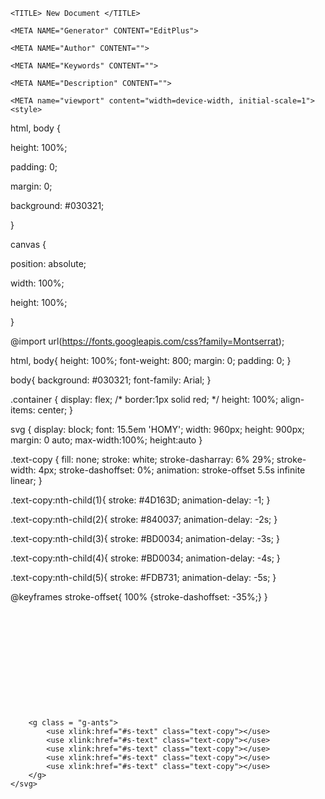 
<HTML>

<HEAD>

    <TITLE> New Document </TITLE>

    <META NAME="Generator" CONTENT="EditPlus">

    <META NAME="Author" CONTENT="">

    <META NAME="Keywords" CONTENT="">

    <META NAME="Description" CONTENT="">

    <META name="viewport" content="width=device-width, initial-scale=1">
    <style>

  html, body {

  height: 100%;

  padding: 0;

  margin: 0;

  background: #030321;

}

canvas {

  position: absolute;

  width: 100%;

  height: 100%;


}

@import url(https://fonts.googleapis.com/css?family=Montserrat);

html, body{
  height: 100%;
  font-weight: 800;
  margin: 0;
  padding: 0;
}

body{
  background: #030321;
  font-family: Arial;
}

.container {
  display: flex;
/*   border:1px solid red; */
  height: 100%;
  align-items: center;
}

svg {
    display: block;
    font: 15.5em 'HOMY';
    width: 960px;
    height: 900px;
    margin: 0 auto;
    max-width:100%;
    height:auto
}

.text-copy {
    fill: none;
    stroke: white;
    stroke-dasharray: 6% 29%;
    stroke-width: 4px;
    stroke-dashoffset: 0%;
    animation: stroke-offset 5.5s infinite linear;
}

.text-copy:nth-child(1){
  stroke: #4D163D;
  animation-delay: -1;
}

.text-copy:nth-child(2){
  stroke: #840037;
  animation-delay: -2s;
}

.text-copy:nth-child(3){
  stroke: #BD0034;
  animation-delay: -3s;
}

.text-copy:nth-child(4){
  stroke: #BD0034;
  animation-delay: -4s;
}

.text-copy:nth-child(5){
  stroke: #FDB731;
  animation-delay: -5s;
}

@keyframes stroke-offset{
  100% {stroke-dashoffset: -35%;}
}
  </style>

</HEAD>

<BODY>
<div class="container">
    <canvas id="pinkboard" style="position:center"></canvas>
    <svg viewBox="0 0 960 300">
        <symbol id="s-text">
            <text text-anchor="middle" x="50%" y="80%">HOMY</text>
        </symbol>

        <g class = "g-ants">
            <use xlink:href="#s-text" class="text-copy"></use>
            <use xlink:href="#s-text" class="text-copy"></use>
            <use xlink:href="#s-text" class="text-copy"></use>
            <use xlink:href="#s-text" class="text-copy"></use>
            <use xlink:href="#s-text" class="text-copy"></use>
        </g>
    </svg>
</div>



<canvas id="pinkboard"></canvas>

<script>

  /*

 * Settings

 */

var settings = {

  particles: {

    length:   500, // maximum amount of particles

    duration:  3, // particle duration in sec

    velocity: 100, // particle velocity in pixels/sec

    effect: -0.85, // play with this for a nice effect

    size:      40, // particle size in pixels

  },

};


/*

 * RequestAnimationFrame polyfill by Erik Möller

 */

(function(){var b=0;var c=["ms","moz","webkit","o"];for(var a=0;a<c.length&&!window.requestAnimationFrame;++a){window.requestAnimationFrame=window[c[a]+"RequestAnimationFrame"];window.cancelAnimationFrame=window[c[a]+"CancelAnimationFrame"]||window[c[a]+"CancelRequestAnimationFrame"]}if(!window.requestAnimationFrame){window.requestAnimationFrame=function(h,e){var d=new Date().getTime();var f=Math.max(0,16-(d-b));var g=window.setTimeout(function(){h(d+f)},f);b=d+f;return g}}if(!window.cancelAnimationFrame){window.cancelAnimationFrame=function(d){clearTimeout(d)}}}());


/*

 * Point class

 */

var Point = (function() {

  function Point(x, y) {

    this.x = (typeof x !== 'undefined') ? x : 0;

    this.y = (typeof y !== 'undefined') ? y : 0;

  }

  Point.prototype.clone = function() {

    return new Point(this.x, this.y);

  };

  Point.prototype.length = function(length) {

    if (typeof length == 'undefined')

      return Math.sqrt(this.x * this.x + this.y * this.y);

    this.normalize();

    this.x *= length;

    this.y *= length;

    return this;

  };

  Point.prototype.normalize = function() {

    var length = this.length();

    this.x /= length;

    this.y /= length;

    return this;

  };

  return Point;

})();


/*

 * Particle class

 */

var Particle = (function() {

  function Particle() {

    this.position = new Point();

    this.velocity = new Point();

    this.acceleration = new Point();

    this.age = 0;

  }

  Particle.prototype.initialize = function(x, y, dx, dy) {

    this.position.x = x;

    this.position.y = y;

    this.velocity.x = dx;

    this.velocity.y = dy;

    this.acceleration.x = dx * settings.particles.effect;

    this.acceleration.y = dy * settings.particles.effect;

    this.age = 0;

  };

  Particle.prototype.update = function(deltaTime) {

    this.position.x += this.velocity.x * deltaTime;

    this.position.y += this.velocity.y * deltaTime;

    this.velocity.x += this.acceleration.x * deltaTime;

    this.velocity.y += this.acceleration.y * deltaTime;

    this.age += deltaTime;

  };

  Particle.prototype.draw = function(context, image) {

    function ease(t) {

      return (--t) * t * t + 1;

    }

    var size = image.width * ease(this.age / settings.particles.duration);

    context.globalAlpha = 1 - this.age / settings.particles.duration;

    context.drawImage(image, this.position.x - size / 2, this.position.y - size / 2, size, size);

  };

  return Particle;

})();


/*

 * ParticlePool class

 */

var ParticlePool = (function() {

  var particles,

      firstActive = 0,

      firstFree   = 0,

      duration    = settings.particles.duration;



  function ParticlePool(length) {

    // create and populate particle pool

    particles = new Array(length);

    for (var i = 0; i < particles.length; i++)

      particles[i] = new Particle();

  }

  ParticlePool.prototype.add = function(x, y, dx, dy) {

    particles[firstFree].initialize(x, y, dx, dy);



    // handle circular queue

    firstFree++;

    if (firstFree   == particles.length) firstFree   = 0;

    if (firstActive == firstFree       ) firstActive++;

    if (firstActive == particles.length) firstActive = 0;

  };

  ParticlePool.prototype.update = function(deltaTime) {

    var i;



    // update active particles

    if (firstActive < firstFree) {

      for (i = firstActive; i < firstFree; i++)

        particles[i].update(deltaTime);

    }

    if (firstFree < firstActive) {

      for (i = firstActive; i < particles.length; i++)

        particles[i].update(deltaTime);

      for (i = 0; i < firstFree; i++)

        particles[i].update(deltaTime);

    }



    // remove inactive particles

    while (particles[firstActive].age >= duration && firstActive != firstFree) {

      firstActive++;

      if (firstActive == particles.length) firstActive = 0;

    }





  };

  ParticlePool.prototype.draw = function(context, image) {

    // draw active particles

    if (firstActive < firstFree) {

      for (i = firstActive; i < firstFree; i++)

        particles[i].draw(context, image);

    }

    if (firstFree < firstActive) {

      for (i = firstActive; i < particles.length; i++)

        particles[i].draw(context, image);

      for (i = 0; i < firstFree; i++)

        particles[i].draw(context, image);

    }

  };

  return ParticlePool;

})();


/*

 * Putting it all together

 */

(function(canvas) {

  var context = canvas.getContext('2d'),

      particles = new ParticlePool(settings.particles.length),

      particleRate = settings.particles.length / settings.particles.duration, // particles/sec

      time;



  // get point on heart with -PI <= t <= PI

  function pointOnHeart(t) {

    return new Point(

      160 * Math.pow(Math.sin(t), 3),

      130 * Math.cos(t) - 50 * Math.cos(2 * t) - 20 * Math.cos(3 * t) - 10 * Math.cos(4 * t) + 25

    );

  }



  // creating the particle image using a dummy canvas

  var image = (function() {

    var canvas  = document.createElement('canvas'),

        context = canvas.getContext('2d');

    canvas.width  = settings.particles.size;

    canvas.height = settings.particles.size;

    // helper function to create the path

    function to(t) {

      var point = pointOnHeart(t);

      point.x = settings.particles.size / 2 + point.x * settings.particles.size / 350;

      point.y = settings.particles.size / 2 - point.y * settings.particles.size / 350;

      return point;

    }

    // create the path

    context.beginPath();

    var t = -Math.PI;

    var point = to(t);

    context.moveTo(point.x, point.y);

    while (t < Math.PI) {

      t += 0.01; // baby steps!

      point = to(t);

      context.lineTo(point.x, point.y);

    }

    context.closePath();

    // create the fill

    context.fillStyle = '#dbf757';

    context.fill();

    // create the image

    var image = new Image();

    image.src = canvas.toDataURL();

    return image;

  })();



  // render that thing!

  function render() {

    // next animation frame

    requestAnimationFrame(render);



    // update time

    var newTime   = new Date().getTime() / 1000,

        deltaTime = newTime - (time || newTime);

    time = newTime;



    // clear canvas

    context.clearRect(0, 0, canvas.width, canvas.height);



    // create new particles

    var amount = particleRate * deltaTime;

    for (var i = 0; i < amount; i++) {

      var pos = pointOnHeart(Math.PI - 2 * Math.PI * Math.random());

      var dir = pos.clone().length(settings.particles.velocity);

      particles.add(canvas.width / 2 + pos.x, canvas.height / 2 - pos.y, dir.x, -dir.y);

    }



    // update and draw particles

    particles.update(deltaTime);

    particles.draw(context, image);

  }



  // handle (re-)sizing of the canvas

  function onResize() {

    canvas.width  = canvas.clientWidth;

    canvas.height = canvas.clientHeight;

  }

  window.onresize = onResize;



  // delay rendering bootstrap

  setTimeout(function() {

    onResize();

    render();

  }, 10);

})(document.getElementById('pinkboard'));



  </script>

</BODY>

</HTML>
